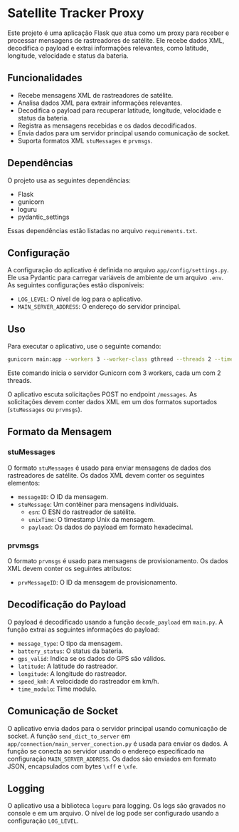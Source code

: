 # Satellite Tracker Proxy

Este projeto é uma aplicação Flask que atua como um proxy para receber e processar mensagens de rastreadores de satélite. Ele recebe dados XML, decodifica o payload e extrai informações relevantes, como latitude, longitude, velocidade e status da bateria.

## Funcionalidades

*   Recebe mensagens XML de rastreadores de satélite.
*   Analisa dados XML para extrair informações relevantes.
*   Decodifica o payload para recuperar latitude, longitude, velocidade e status da bateria.
*   Registra as mensagens recebidas e os dados decodificados.
*   Envia dados para um servidor principal usando comunicação de socket.
*   Suporta formatos XML `stuMessages` e `prvmsgs`.

## Dependências

O projeto usa as seguintes dependências:

*   Flask
*   gunicorn
*   loguru
*   pydantic\_settings

Essas dependências estão listadas no arquivo `requirements.txt`.

## Configuração

A configuração do aplicativo é definida no arquivo `app/config/settings.py`. Ele usa Pydantic para carregar variáveis de ambiente de um arquivo `.env`. As seguintes configurações estão disponíveis:

*   `LOG_LEVEL`: O nível de log para o aplicativo.
*   `MAIN_SERVER_ADDRESS`: O endereço do servidor principal.

## Uso

Para executar o aplicativo, use o seguinte comando:

```bash
gunicorn main:app --workers 3 --worker-class gthread --threads 2 --timeout 600
```

Este comando inicia o servidor Gunicorn com 3 workers, cada um com 2 threads.

O aplicativo escuta solicitações POST no endpoint `/messages`. As solicitações devem conter dados XML em um dos formatos suportados (`stuMessages` ou `prvmsgs`).

## Formato da Mensagem

### stuMessages

O formato `stuMessages` é usado para enviar mensagens de dados dos rastreadores de satélite. Os dados XML devem conter os seguintes elementos:

*   `messageID`: O ID da mensagem.
*   `stuMessage`: Um contêiner para mensagens individuais.
    *   `esn`: O ESN do rastreador de satélite.
    *   `unixTime`: O timestamp Unix da mensagem.
    *   `payload`: Os dados do payload em formato hexadecimal.

### prvmsgs

O formato `prvmsgs` é usado para mensagens de provisionamento. Os dados XML devem conter os seguintes atributos:

*   `prvMessageID`: O ID da mensagem de provisionamento.

## Decodificação do Payload

O payload é decodificado usando a função `decode_payload` em `main.py`. A função extrai as seguintes informações do payload:

*   `message_type`: O tipo da mensagem.
*   `battery_status`: O status da bateria.
*   `gps_valid`: Indica se os dados do GPS são válidos.
*   `latitude`: A latitude do rastreador.
*   `longitude`: A longitude do rastreador.
*   `speed_kmh`: A velocidade do rastreador em km/h.
*   `time_modulo`: Time modulo.

## Comunicação de Socket

O aplicativo envia dados para o servidor principal usando comunicação de socket. A função `send_dict_to_server` em `app/connection/main_server_conection.py` é usada para enviar os dados. A função se conecta ao servidor usando o endereço especificado na configuração `MAIN_SERVER_ADDRESS`. Os dados são enviados em formato JSON, encapsulados com bytes `\xff` e `\xfe`.

## Logging

O aplicativo usa a biblioteca `loguru` para logging. Os logs são gravados no console e em um arquivo. O nível de log pode ser configurado usando a configuração `LOG_LEVEL`.